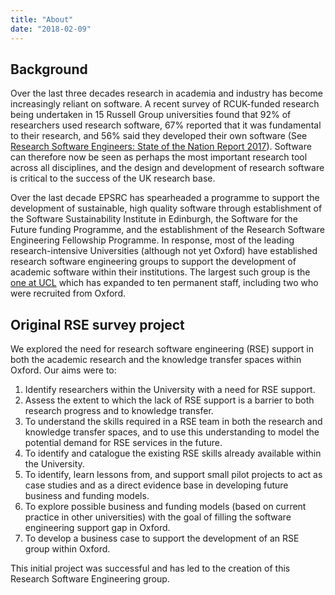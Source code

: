 ```yaml
---
title: "About"
date: "2018-02-09"
---
```


## Background

Over the last three decades research in academia and industry has become
increasingly reliant on software. A recent survey of RCUK-funded research being
undertaken in 15 Russell Group universities found that 92% of researchers used
research software, 67% reported that it was fundamental to their research, and
56% said they developed their own software (See [Research Software Engineers:
State of the Nation Report
2017](https://zenodo.org/record/495360#.WgLtWmh-o2w)). Software can therefore
now be seen as perhaps the most important research tool across all disciplines,
and the design and development of research software is critical to the success
of the UK research base.

Over the last decade EPSRC has spearheaded a programme to support the
development of sustainable, high quality software through establishment of the
Software Sustainability Institute in Edinburgh, the Software for the Future
funding Programme, and the establishment of the Research Software Engineering
Fellowship Programme. In response, most of the leading research-intensive
Universities (although not yet Oxford) have established research software
engineering groups to support the development of academic software within their
institutions. The largest such group is the [one at
UCL](http://www.ucl.ac.uk/research-it-services/research-software-development)
which has expanded to ten permanent staff, including two who were recruited
from Oxford.

## Original RSE survey project

We explored the need for research software engineering (RSE) support in
both the academic research and the knowledge transfer spaces within Oxford. Our
aims were to:

1. Identify researchers within the University with a need for RSE support.
1. Assess the extent to which the lack of RSE support is a barrier to both
   research progress and to knowledge transfer.
1. To understand the skills required in a RSE team in both the research and
   knowledge transfer spaces, and to use this understanding to model the
   potential demand for RSE services in the future.
1. To identify and catalogue the existing RSE skills already available within
   the University.
1. To identify, learn lessons from, and support small pilot projects to act as
   case studies and as a direct evidence base in developing future business and
   funding models.
1. To explore possible business and funding models (based on current practice in other universities) with the goal of filling the software engineering support gap in Oxford.
1. To develop a business case to support the development of an RSE group
   within Oxford.

This initial project was successful and has led to the creation of this Research Software Engineering group.
